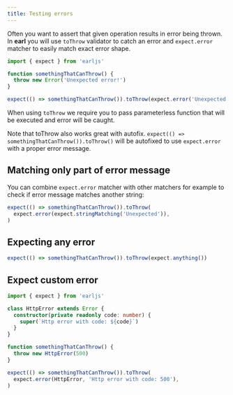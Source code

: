 ```yaml
---
title: Testing errors
---
```


Often you want to assert that given operation results in error being thrown. In
**earl** you will use `toThrow` validator to catch an error and `expect.error`
matcher to easily match exact error shape.

```typescript
import { expect } from 'earljs'

function somethingThatCanThrow() {
  throw new Error('Unexpected error!')
}

expect(() => somethingThatCanThrow()).toThrow(expect.error('Unexpected error!'))
```

When using `toThrow` we require you to pass parameterless function that will be
executed and error will be caught.

Note that toThrow also works great with autofix.
`expect(() => somethingThatCanThrow()).toThrow()` will be autofixed to use
`expect.error` with a proper error message.

## Matching only part of error message

You can combine `expect.error` matcher with other matchers for example to check
if error message matches another string:

```typescript
expect(() => somethingThatCanThrow()).toThrow(
  expect.error(expect.stringMatching('Unexpected')),
)
```

## Expecting any error

```typescript
expect(() => somethingThatCanThrow()).toThrow(expect.anything())
```

## Expect custom error

```typescript
import { expect } from 'earljs'

class HttpError extends Error {
  constructor(private readonly code: number) {
    super(`Http error with code: ${code}`)
  }
}

function somethingThatCanThrow() {
  throw new HttpError(500)
}

expect(() => somethingThatCanThrow()).toThrow(
  expect.error(HttpError, 'Http error with code: 500'),
)
```
